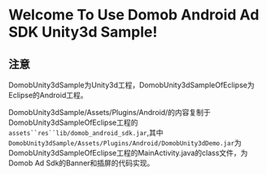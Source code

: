 # Welcome To Use Domob Android Ad SDK Unity3d Sample!
## 注意

DomobUnity3dSample为Unity3d工程，DomobUnity3dSampleOfEclipse为Eclipse的Android工程。

DomobUnity3dSample/Assets/Plugins/Android/的内容复制于DomobUnity3dSampleOfEclipse工程的`assets``res``lib/domob_android_sdk.jar`,其中`DomobUnity3dSample/Assets/Plugins/Android/DomobUnity3dDemo.jar`为DomobUnity3dSampleOfEclipse工程的MainActivity.java的class文件，为Domob Ad Sdk的Banner和插屏的代码实现。
